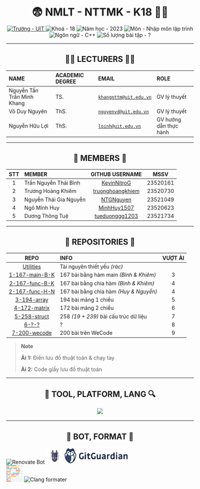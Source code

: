 <h1 align="center">😨 NMLT - NTTMK - K18 😵‍💫</h1>

<div align="center">
  <a href="https://uit.edu.vn/">
    <img src="https://img.shields.io/badge/tr%C6%B0%E1%BB%9Dng-UIT-CAEDFF?style=for-the-badge" alt="Trường - UIT">
  </a>
  <img src="https://img.shields.io/badge/kho%C3%A1-18-D8B4F8?style=for-the-badge" alt="Khoá - 18">
  <img src="https://img.shields.io/badge/n%C4%83m_h%E1%BB%8Dc-2023-FFC7EA?style=for-the-badge" alt="Năm học - 2023">
  <img src="https://img.shields.io/badge/m%C3%B4n-nh%E1%BA%ADp_m%C3%B4n_l%E1%BA%ADp_tr%C3%ACnh-FCD8BD?style=for-the-badge" alt="Môn - Nhập môn lập trình">
  <img src="https://img.shields.io/badge/ng%C3%B4n_ng%E1%BB%AF-C%2B%2B-FBF0B2?style=for-the-badge" alt="Ngôn ngữ - C++">
  <img src="https://img.shields.io/badge/s%E1%BB%91%20l%C6%B0%E1%BB%A3ng%20b%C3%A0i%20t%E1%BA%ADp-%3F-CDFBBD?style=for-the-badge" alt="Số lượng bài tập - ?">
</div>

---

<h2 align="center">🧑‍🏫 LECTURERS 👨‍🏫</h2>

| **NAME**                   | **ACADEMIC DEGREE** | **EMAIL**                                             | **ROLE**               |
| :------------------------- | :------------------ | :---------------------------------------------------- | :--------------------- |
| Nguyễn Tấn Trần Minh Khang | TS.                 | [`khangnttm@uit.edu.vn`](mailto:khangnttm@uit.edu.vn) | GV lý thuyết           |
| Võ Duy Nguyên              | ThS.                | [`nguyenvd@uit.edu.vn`](mailto:nguyenvd@uit.edu.vn)   | GV lý thuyết           |
| Nguyễn Hữu Lợi             | ThS.                | [`loinh@uit.edu.vn`](mailto:loinh@uit.edu.vn)         | GV hướng dẫn thực hành |

---

<h2 align="center">🧒 MEMBERS 🧒</h2>

| **STT** | **MEMBER**             |                   **GITHUB USERNAME**                   | **MSSV** |
| :-----: | :--------------------- | :-----------------------------------------------------: | -------- |
|    1    | Trần Nguyễn Thái Bình  |      [KevinNitroG](https://github.com/KevinNitroG)      | 23520161 |
|    2    | Trương Hoàng Khiêm     | [truonghoangkhiem](https://github.com/truonghoangkhiem) | 23520730 |
|    3    | Nguyễn Thái Gia Nguyễn |        [NTGNguyen](https://github.com/NTGNguyen)        | 23521049 |
|    4    | Ngô Minh Huy           |      [MinhHuy1507](https://github.com/MinhHuy1507)      | 23520623 |
|    5    | Dương Thông Tuệ        |   [tueduonggg1203](https://github.com/tueduonggg1203)   | 23521734 |

---

<h2 align="center">📁 REPOSITORIES 📂</h2>

|                 **REPO**                  | **INFO**                               | **VƯỢT ẢI** |
| :---------------------------------------: | :------------------------------------- | :---------: |
|      [Utilities](../../../Utilities)      | Tài nguyên thiết yếu _(rác)_           |             |
| [1-167-main-B-K](../../../1-167-main-B-K) | 167 bài bằng hàm main _(Bình & Khiêm)_ |      3      |
| [2-167-func-B-K](../../../2-167-func-B-K) | 167 bài bằng chia hàm _(Bình & Khiêm)_ |      4      |
| [2-167-func-H-N](../../../2-167-func-H-N) | 167 bài bằng chia hàm _(Huy & Nguyễn)_ |      4      |
|    [3-194-array](../../../3-194-array)    | 194 bài mảng 1 chiều                   |      5      |
|   [4-172-matrix](../../../4-172-matrix)   | 172 bài mảng 2 chiều                   |      6      |
|   [5-258-struct](../../../5-258-struct)   | 258 _(19 + 239)_ bài cấu trúc dữ liệu  |      7      |
|          [6-?-?](../../../6-?-?)          | ?                                      |      8      |
|   [7-200-wecode](../../../7-200-wecode)   | 200 bài trên WeCode                    |      9      |

<!--|  [NTTMK-lessons](../../../NTTMK-lessons)  | no comment                             |             |-->

> **Note**
>
> **Ải 1:** Điền lưu đồ thuật toán & chạy tay
>
> **Ải 2:** Code giấy lưu đồ thuật toán

---

<h2 align="center">🔮 TOOL, PLATFORM, LANG 🔍</h2>

<p align="center">
  <a href="https://skillicons.dev">
    <img src="https://skillicons.dev/icons?i=cpp,py,md,regex,bash,git,github,githubactions,visualstudio,vscode&perline=5&theme=dark" />
  </a>
</p>

---

<h2 align="center">🤖 BOT, FORMAT 🔨</h2>

<div class="svg-container" align="left">
    <img height="44px" src="https://avatars.githubusercontent.com/u/25180681?v=4" alt="Renovate Bot" />
    <img height="44px" src="/img/snyk-avatar-transparent.png" alt="Snyk" />
    <img height="44px" src="/img/gitguardian.svg" alt="Gitguardian" />
    <br>
    <img height="44px" src="/img/prettier-svgrepo-com.svg" alt="Prettier" />
    <img height="44px" src="https://llvm.org/img/LLVMWyvernSmall.png" alt="Clang formater" />
</div>
